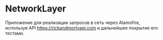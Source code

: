 # NetworkLayer

Приложение для реализации запросов в сеть через Alamofire, используя API https://rickandmortyapi.com и дальнейшее покрытие его тестами.
